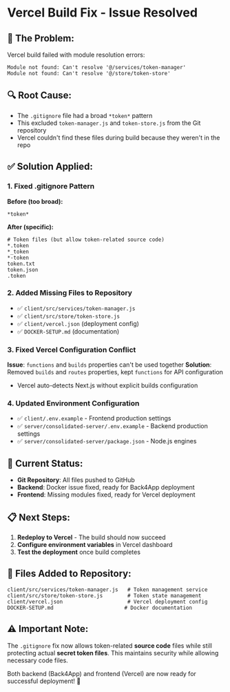 # Vercel Build Fix - Issue Resolved

## 🐛 **The Problem:**

Vercel build failed with module resolution errors:

```
Module not found: Can't resolve '@/services/token-manager'
Module not found: Can't resolve '@/store/token-store'
```

## 🔍 **Root Cause:**

- The `.gitignore` file had a broad `*token*` pattern
- This excluded `token-manager.js` and `token-store.js` from the Git repository
- Vercel couldn't find these files during build because they weren't in the repo

## ✅ **Solution Applied:**

### 1. Fixed .gitignore Pattern

**Before (too broad):**

```gitignore
*token*
```

**After (specific):**

```gitignore
# Token files (but allow token-related source code)
*.token
*_token
*-token
token.txt
token.json
.token
```

### 2. Added Missing Files to Repository

- ✅ `client/src/services/token-manager.js`
- ✅ `client/src/store/token-store.js`
- ✅ `client/vercel.json` (deployment config)
- ✅ `DOCKER-SETUP.md` (documentation)

### 3. Fixed Vercel Configuration Conflict

**Issue**: `functions` and `builds` properties can't be used together
**Solution**: Removed `builds` and `routes` properties, kept `functions` for API configuration

- Vercel auto-detects Next.js without explicit builds configuration

### 4. Updated Environment Configuration

- ✅ `client/.env.example` - Frontend production settings
- ✅ `server/consolidated-server/.env.example` - Backend production settings
- ✅ `server/consolidated-server/package.json` - Node.js engines

## 🚀 **Current Status:**

- **Git Repository**: All files pushed to GitHub
- **Backend**: Docker issue fixed, ready for Back4App deployment
- **Frontend**: Missing modules fixed, ready for Vercel deployment

## 📋 **Next Steps:**

1. **Redeploy to Vercel** - The build should now succeed
2. **Configure environment variables** in Vercel dashboard
3. **Test the deployment** once build completes

## 🔧 **Files Added to Repository:**

```
client/src/services/token-manager.js   # Token management service
client/src/store/token-store.js        # Token state management
client/vercel.json                     # Vercel deployment config
DOCKER-SETUP.md                       # Docker documentation
```

## ⚠️ **Important Note:**

The `.gitignore` fix now allows token-related **source code** files while still protecting actual **secret token files**. This maintains security while allowing necessary code files.

Both backend (Back4App) and frontend (Vercel) are now ready for successful deployment! 🎉
